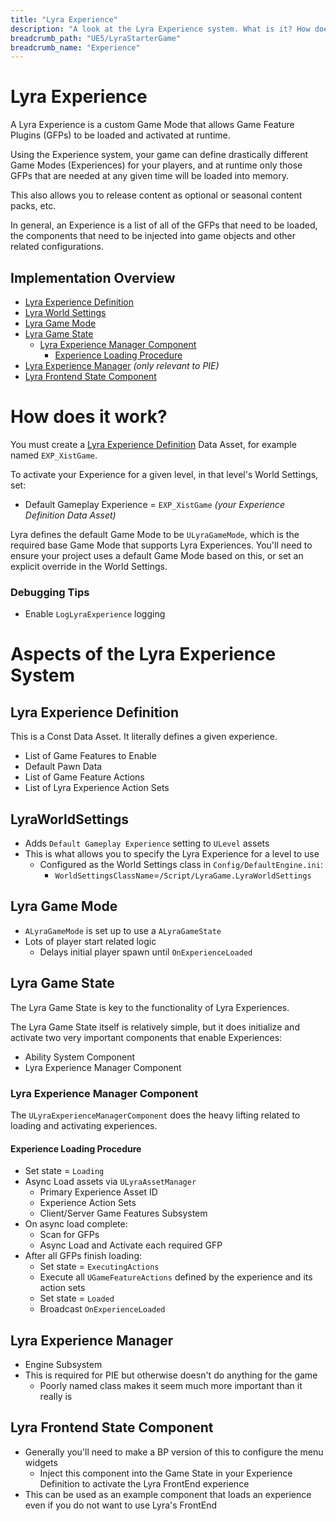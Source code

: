 ```yaml
---
title: "Lyra Experience"
description: "A look at the Lyra Experience system. What is it? How does it work?"
breadcrumb_path: "UE5/LyraStarterGame"
breadcrumb_name: "Experience"
---
```


# Lyra Experience

A Lyra Experience is a custom Game Mode that allows Game Feature Plugins (GFPs) to be loaded
and activated at runtime.

Using the Experience system, your game can define drastically different Game Modes (Experiences)
for your players, and at runtime only those GFPs that are needed at any given time
will be loaded into memory.

This also allows you to release content as optional or seasonal content packs, etc.

In general, an Experience is a list of all of the GFPs that need to be loaded, the components
that need to be injected into game objects and other related configurations.


## Implementation Overview

- [Lyra Experience Definition](#LyraExperienceDefinition)
- [Lyra World Settings](#LyraWorldSettings)
- [Lyra Game Mode](#LyraGameMode)
- [Lyra Game State](#LyraGameState)
  - [Lyra Experience Manager Component](#LyraExperienceManagerComponent)
    - [Experience Loading Procedure](#ExperienceLoadingProcedure)
- [Lyra Experience Manager](#LyraExperienceManager) *(only relevant to PIE)*
- [Lyra Frontend State Component](#LyraFrontendStateComponent)


# How does it work?

You must create a
[Lyra Experience Definition](#LyraExperienceDefinition)
Data Asset, for example named `EXP_XistGame`.

To activate your Experience for a given level, in that level's World Settings, set:

- Default Gameplay Experience = `EXP_XistGame` *(your Experience Definition Data Asset)*

Lyra defines the default Game Mode to be `ULyraGameMode`, which is the required base
Game Mode that supports Lyra Experiences.
You'll need to ensure your project uses a default Game Mode based on this,
or set an explicit override in the World Settings.


### Debugging Tips

- Enable `LogLyraExperience` logging


# Aspects of the Lyra Experience System


<a id='LyraExperienceDefinition'></a>
## Lyra Experience Definition

This is a Const Data Asset.  It literally defines a given experience.

- List of Game Features to Enable
- Default Pawn Data
- List of Game Feature Actions
- List of Lyra Experience Action Sets


<a id='LyraWorldSettings'></a>
## LyraWorldSettings

- Adds `Default Gameplay Experience` setting to `ULevel` assets
- This is what allows you to specify the Lyra Experience for a level to use
  - Configured as the World Settings class in `Config/DefaultEngine.ini`:
    - `WorldSettingsClassName`=`/Script/LyraGame.LyraWorldSettings`


<a id='LyraGameMode'></a>
## Lyra Game Mode

- `ALyraGameMode` is set up to use a `ALyraGameState`
- Lots of player start related logic
  - Delays initial player spawn until `OnExperienceLoaded`


<a id='LyraGameState'></a>
## Lyra Game State

The Lyra Game State is key to the functionality of Lyra Experiences.

The Lyra Game State itself is relatively simple, but it does initialize
and activate two very important components that enable Experiences:

- Ability System Component
- Lyra Experience Manager Component


<a id='LyraExperienceManagerComponent'></a>
### Lyra Experience Manager Component

The `ULyraExperienceManagerComponent`
does the heavy lifting related to loading and activating experiences.

<a id='ExperienceLoadingProcedure'></a>
#### Experience Loading Procedure
- Set state = `Loading`
- Async Load assets via `ULyraAssetManager`
    - Primary Experience Asset ID
    - Experience Action Sets
    - Client/Server Game Features Subsystem
- On async load complete:
    - Scan for GFPs
    - Async Load and Activate each required GFP
- After all GFPs finish loading:
    - Set state = `ExecutingActions`
    - Execute all `UGameFeatureActions` defined by the experience and its action sets
    - Set state = `Loaded`
    - Broadcast `OnExperienceLoaded`


<a id='LyraExperienceManager'></a>
## Lyra Experience Manager

- Engine Subsystem
- This is required for PIE but otherwise doesn't do anything for the game
  - Poorly named class makes it seem much more important than it really is


<a id='LyraFrontendStateComponent'></a>
## Lyra Frontend State Component

- Generally you'll need to make a BP version of this to configure the menu widgets
  - Inject this component into the Game State in your Experience Definition to activate the Lyra FrontEnd experience
- This can be used as an example component that loads an experience even if you do not want to use Lyra's FrontEnd
